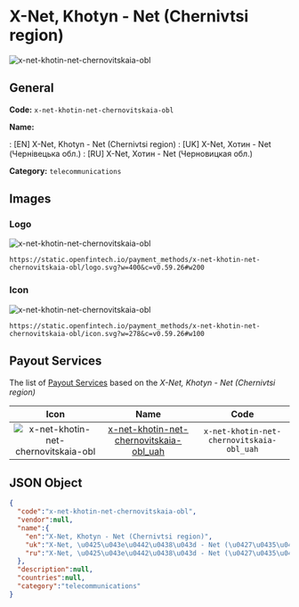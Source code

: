 
# X-Net, Khotyn - Net (Chernivtsi region) 
![x-net-khotin-net-chernovitskaia-obl](https://static.openfintech.io/payment_methods/x-net-khotin-net-chernovitskaia-obl/logo.svg?w=400&c=v0.59.26#w200)  

## General 
**Code:** `x-net-khotin-net-chernovitskaia-obl` 
 
**Name:** 
 
:	[EN] X-Net, Khotyn - Net (Chernivtsi region) 
:	[UK] X-Net, Хотин - Net (Чернівецька обл.) 
:	[RU] X-Net, Хотин - Net (Черновицкая обл.) 
 
**Category:** `telecommunications` 
 

## Images 

### Logo 
![x-net-khotin-net-chernovitskaia-obl](https://static.openfintech.io/payment_methods/x-net-khotin-net-chernovitskaia-obl/logo.svg?w=400&c=v0.59.26#w200)  

```
https://static.openfintech.io/payment_methods/x-net-khotin-net-chernovitskaia-obl/logo.svg?w=400&c=v0.59.26#w200
```  

### Icon 
![x-net-khotin-net-chernovitskaia-obl](https://static.openfintech.io/payment_methods/x-net-khotin-net-chernovitskaia-obl/icon.svg?w=278&c=v0.59.26#w100)  

```
https://static.openfintech.io/payment_methods/x-net-khotin-net-chernovitskaia-obl/icon.svg?w=278&c=v0.59.26#w100
```  

## Payout Services 
 
The list of [Payout Services](/payout-services/) based on the _X-Net, Khotyn - Net (Chernivtsi region)_ 

|Icon|Name|Code| 
|:---:|:---:|:---:| 
|![x-net-khotin-net-chernovitskaia-obl](https://static.openfintech.io/payout_methods/x-net-khotin-net-chernovitskaia-obl/icon.svg?w=278&c=v0.59.26#w40) |[x-net-khotin-net-chernovitskaia-obl_uah](/payout-services/x-net-khotin-net-chernovitskaia-obl_uah/)|`x-net-khotin-net-chernovitskaia-obl_uah`| 
 

## JSON Object 

```json
{
  "code":"x-net-khotin-net-chernovitskaia-obl",
  "vendor":null,
  "name":{
    "en":"X-Net, Khotyn - Net (Chernivtsi region)",
    "uk":"X-Net, \u0425\u043e\u0442\u0438\u043d - Net (\u0427\u0435\u0440\u043d\u0456\u0432\u0435\u0446\u044c\u043a\u0430 \u043e\u0431\u043b.)",
    "ru":"X-Net, \u0425\u043e\u0442\u0438\u043d - Net (\u0427\u0435\u0440\u043d\u043e\u0432\u0438\u0446\u043a\u0430\u044f \u043e\u0431\u043b.)"
  },
  "description":null,
  "countries":null,
  "category":"telecommunications"
}
```  
